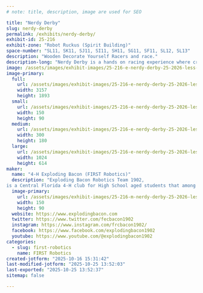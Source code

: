 ```yaml
---
# note: title, description, image are used for SEO

title: "Nerdy Derby"
slug: nerdy-derby
permalink: /exhibits/nerdy-derby/
exhibit-id: 25-216
exhibit-zone: "Robot Ruckus (Spirit Building)"
space-number: "SL11, SK11, SJ11, SI11, SH11, SG11, SF11, SL12, SL13"
description: "Wooden Decorate Yourself Racers and race."
description-long: "Nerdy Derby is a hands on racing experience where creativity and experimentation take the wheel! Racers of all ages decorate small wooden cars using a variety of materials, designing whatever their imagination dreams up. Once designed, cars are raced down a sloped track to see which design goes the fastest, farthest, or just looks the coolest."
image: /assets/images/exhibit-images/25-216-e-nerdy-derby-25-2026-less-than-1mb-eb-team-photo-4932-300x180.jpeg
image-primary: 
  full:
    url: /assets/images/exhibit-images/25-216-e-nerdy-derby-25-2026-less-than-1mb-eb-team-photo-4932-full.jpeg
    width: 3157
    height: 1893
  small:
    url: /assets/images/exhibit-images/25-216-e-nerdy-derby-25-2026-less-than-1mb-eb-team-photo-4932-150x90.jpeg
    width: 150
    height: 90
  medium:
    url: /assets/images/exhibit-images/25-216-e-nerdy-derby-25-2026-less-than-1mb-eb-team-photo-4932-300x180.jpeg
    width: 300
    height: 180
  large:
    url: /assets/images/exhibit-images/25-216-e-nerdy-derby-25-2026-less-than-1mb-eb-team-photo-4932-1024x614.jpeg
    width: 1024
    height: 614
maker: 
  name: "4-H Exploding Bacon (FIRST Robotics)"
  description: "Exploding Bacon Robotics Team 1902,
is a Central Florida 4-H club for High School aged students that among other things, participates in FIRST. Our students learn engineering, computer programming, and hands-on machinery skills, as well as the problem solving, strategic thinking, time management, public speaking, teamwork and leadership skills essential in any career. The goal is to inspire and support these youth members to continue on to higher education in trade schools and STEM programs in college."
  image-primary:
    url: /assets/images/exhibit-images/25-216-m-nerdy-derby-25-2026-less-than-1mb-eb-team-photo-300x180.jpeg
    width: 150
    height: 90
  website: https://www.explodingbacon.com
  twitter: https://www.twitter.com/fecbacon1902
  instagram: https://www.instagram.com/frcbacon1902/
  facebook: https://www.facebook.com/explodingbacon1902
  youtube: https://www.youtube.com/@explodingbacon1902
categories: 
  - slug: first-robotics
    name: FIRST Robotics
created-jotform: "2025-10-16 15:31:42"
last-modified-jotform: "2025-10-25 13:52:03"
last-exported: "2025-10-25 13:52:37"
sitemap: false

---
```

